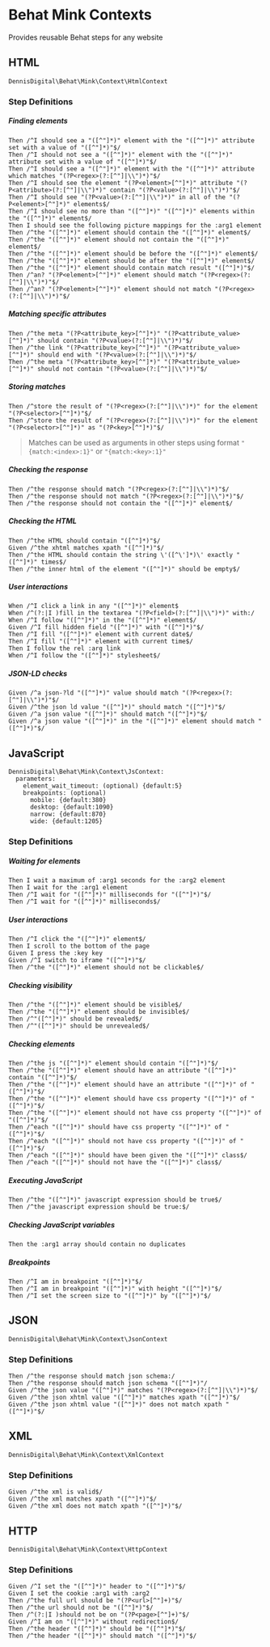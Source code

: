 # Behat Mink Contexts
Provides reusable Behat steps for any website

## HTML
```
DennisDigital\Behat\Mink\Context\HtmlContext
```
### Step Definitions

##### Finding elements
```gherkin
Then /^I should see a "([^"]*)" element with the "([^"]*)" attribute set with a value of "([^"]*)"$/
Then /^I should not see a "([^"]*)" element with the "([^"]*)" attribute set with a value of "([^"]*)"$/
Then /^I should see a "([^"]*)" element with the "([^"]*)" attribute which matches "(?P<regex>(?:[^"]|\\")*)"$/
Then /^I should see the element "(?P<element>[^"]*)" attribute "(?P<attribute>(?:[^"]|\\")*)" contain "(?P<value>(?:[^"]|\\")*)"$/
Then /^I should see "(?P<value>(?:[^"]|\\")*)" in all of the "(?P<element>[^"]*)" elements$/
Then /^I should see no more than "([^"]*)" "([^"]*)" elements within the "([^"]*)" element$/
Then I should see the following picture mappings for the :arg1 element
Then /^the "([^"]*)" element should contain the "([^"]*)" element$/
Then /^the "([^"]*)" element should not contain the "([^"]*)" element$/
Then /^the "([^"]*)" element should be before the "([^"]*)" element$/
Then /^the "([^"]*)" element should be after the "([^"]*)" element$/
Then /^the "([^"]*)" element should contain match result "([^"]*)"$/
Then /^an? "(?P<element>[^"]*)" element should match "(?P<regex>(?:[^"]|\\")*)"$/
Then /^an? "(?P<element>[^"]*)" element should not match "(?P<regex>(?:[^"]|\\")*)"$/
```

##### Matching specific attributes
```gherkin
Then /^the meta "(?P<attribute_key>[^"]*)" "(?P<attribute_value>[^"]*)" should contain "(?P<value>(?:[^"]|\\")*)"$/
Then /^the link "(?P<attribute_key>[^"]*)" "(?P<attribute_value>[^"]*)" should end with "(?P<value>(?:[^"]|\\")*)"$/
Then /^the meta "(?P<attribute_key>[^"]*)" "(?P<attribute_value>[^"]*)" should not contain "(?P<value>(?:[^"]|\\")*)"$/
```

##### Storing matches
```gherkin
Then /^store the result of "(?P<regex>(?:[^"]|\\")*)" for the element "(?P<selector>[^"]*)"$/
Then /^store the result of "(?P<regex>(?:[^"]|\\")*)" for the element "(?P<selector>[^"]*)" as "(?P<key>[^"]*)"$/
```
> Matches can be used as arguments in other steps using format `"{match:<index>:1}"` or `"{match:<key>:1}"`

##### Checking the response
```gherkin
Then /^the response should match "(?P<regex>(?:[^"]|\\")*)"$/
Then /^the response should not match "(?P<regex>(?:[^"]|\\")*)"$/
Then /^the response should not contain the "([^"]*)" element$/
```

##### Checking the HTML
```gherkin
Then /^the HTML should contain "([^"]*)"$/
Given /^the xhtml matches xpath "([^"]*)"$/
Then /^the HTML should contain the string \'([^\']*)\' exactly "([^"]*)" times$/
Then /^the inner html of the element "([^"]*)" should be empty$/
```

##### User interactions
```gherkin
When /^I click a link in any "([^"]*)" element$
When /^(?:|I )fill in the textarea "(?P<field>(?:[^"]|\\")*)" with:/
When /^I follow "([^"]*)" in the "([^"]*)" element$/
Given /^I fill hidden field "([^"]*)" with "([^"]*)"$/
Then /^I fill "([^"]*)" element with current date$/
Then /^I fill "([^"]*)" element with current time$/
Then I follow the rel :arg link
When /^I follow the "([^"]*)" stylesheet$/
```

##### JSON-LD checks
```gherkin
Given /^a json-?ld "([^"]*)" value should match "(?P<regex>(?:[^"]|\\")*)"$/
Given /^the json ld value "([^"]*)" should match "([^"]*)"$/
Given /^a json value "([^"]*)" should match "([^"]*)"$/
Given /^a json value "([^"]*)" in the "([^"]*)" element should match "([^"]*)"$/
```

## JavaScript
```
DennisDigital\Behat\Mink\Context\JsContext:
  parameters:
    element_wait_timeout: (optional) {default:5}
    breakpoints: (optional)
      mobile: {default:380}
      desktop: {default:1090}
      narrow: {default:870}
      wide: {default:1205}
```

### Step Definitions

##### Waiting for elements
```gherkin
Then I wait a maximum of :arg1 seconds for the :arg2 element
Then I wait for the :arg1 element
Then /^I wait for "([^"]*)" milliseconds for "([^"]*)"$/
Then /^I wait for "([^"]*)" milliseconds$/
```

##### User interactions
```gherkin
Then /^I click the "([^"]*)" element$/
Then I scroll to the bottom of the page
Given I press the :key key
Given /^I switch to iframe "([^"]*)"$/
Then /^the "([^"]*)" element should not be clickable$/
```

##### Checking visibility
```gherkin
Then /^the "([^"]*)" element should be visible$/
Then /^the "([^"]*)" element should be invisible$/
Then /^"([^"]*)" should be revealed$/
Then /^"([^"]*)" should be unrevealed$/
```

##### Checking elements
```gherkin
Then /^the js "([^"]*)" element should contain "([^"]*)"$/
Then /^the "([^"]*)" element should have an attribute "([^"]*)" contain "([^"]*)"$/
Then /^the "([^"]*)" element should have an attribute "([^"]*)" of "([^"]*)"$/
Then /^the "([^"]*)" element should have css property "([^"]*)" of "([^"]*)"$/
Then /^the "([^"]*)" element should not have css property "([^"]*)" of "([^"]*)"$/
Then /^each "([^"]*)" should have css property "([^"]*)" of "([^"]*)"$/
Then /^each "([^"]*)" should not have css property "([^"]*)" of "([^"]*)"$/
Then /^each "([^"]*)" should have been given the "([^"]*)" class$/
Then /^each "([^"]*)" should not have the "([^"]*)" class$/
```

##### Executing JavaScript
```gherkin
Then /^the "([^"]*)" javascript expression should be true$/
Then /^the javascript expression should be true:$/
```

##### Checking JavaScript variables
```gherkin
Then the :arg1 array should contain no duplicates
```

##### Breakpoints
```gherkin
Then /^I am in breakpoint "([^"]*)"$/
Then /^I am in breakpoint "([^"]*)" with height "([^"]*)"$/
Then /^I set the screen size to "([^"]*)" by "([^"]*)"$/
```

## JSON
```
DennisDigital\Behat\Mink\Context\JsonContext
```

### Step Definitions
```gherkin
Then /^the response should match json schema:/
Then /^the response should match json schema "([^"]*)"/
Given /^the json value "([^"]*)" matches "(?P<regex>(?:[^"]|\\")*)"$/
Given /^the json xhtml value "([^"]*)" matches xpath "([^"]*)"$/
Given /^the json xhtml value "([^"]*)" does not match xpath "([^"]*)"$/
```

## XML
```
DennisDigital\Behat\Mink\Context\XmlContext
```

### Step Definitions
```gherkin
Given /^the xml is valid$/
Given /^the xml matches xpath "([^"]*)"$/
Given /^the xml does not match xpath "([^"]*)"$/
```

## HTTP
```
DennisDigital\Behat\Mink\Context\HttpContext
```

### Step Definitions
```gherkin
Given /^I set the "([^"]*)" header to "([^"]*)"$/
Given I set the cookie :arg1 with :arg2
Then /^the full url should be "(?P<url>[^"]+)"$/
Then /^the url should not be "([^"]*)"$/
Then /^(?:|I )should not be on "(?P<page>[^"]+)"$/
Given /^I am on "([^"]*)" without redirection$/
Then /^the header "([^"]*)" should be "([^"]*)"$/
Then /^the header "([^"]*)" should match "([^"]*)"$/
```
